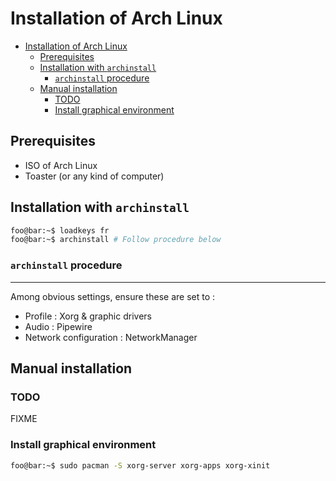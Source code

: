# Installation of Arch Linux

- [Installation of Arch Linux](#installation-of-arch-linux)
  - [Prerequisites](#prerequisites)
  - [Installation with `archinstall`](#installation-with-archinstall)
    - [`archinstall` procedure](#archinstall-procedure)
  - [Manual installation](#manual-installation)
    - [TODO](#todo)
    - [Install graphical environment](#install-graphical-environment)

## Prerequisites

- ISO of Arch Linux
- Toaster (or any kind of computer)

## Installation with `archinstall`

```bash
foo@bar:~$ loadkeys fr
foo@bar:~$ archinstall # Follow procedure below
```

### `archinstall` procedure

---
Among obvious settings, ensure these are set to :

- Profile : Xorg & graphic drivers
- Audio : Pipewire
- Network configuration : NetworkManager

## Manual installation

### TODO

FIXME

### Install graphical environment

 ```bash
 foo@bar:~$ sudo pacman -S xorg-server xorg-apps xorg-xinit
 ```